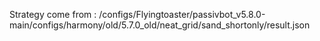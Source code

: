 Strategy come from : /configs/Flyingtoaster/passivbot_v5.8.0-main/configs/harmony/old/5.7.0_old/neat_grid/sand_shortonly/result.json